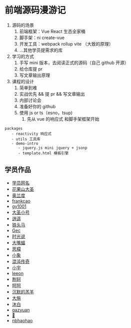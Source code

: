 # 前端源码漫游记

<!-- 开源的意识了 -->

1. 源码的场景
   1. 前端框架：Vue React 生态全家桶
   2. 脚手架：ni create-vue
   3. 开发工具：webpack rollup vite （大致的原理）
   4. ...其他学员提需求的库
2. 学习的方式
   1. 手写 mini 版本，去阅读正式的源码（自己 github 开源）
   2. 给仓库提 pr
   3. 写文章输出原理
3. 课程的设计
   1. 简单到难
   2. 实战优先 && 提 pr && 写文章输出
   3. 内部讨论会
   4. 准备好你的 github
   5. 使用 js or ts（esno，tsup)
      1. 先从 vue 的响应式 和脚手架框架开始

```
packages
   - reactivity 响应式
   - utils 工具库
   - demo-intro
      - jquery.js mini jquery + jsonp
      - template.html 模板引擎
```

## 学员作品

- [学员网名](作品链接)
- [花果山大圣](https://github.com/course-dasheng/source-tour)
- [奥兰度](https://github.com/zer0fire/sourcecode-homework)
- [frankcao](https://github.com/Frankcaozas/mini-frameworks)
- [gy1001](https://github.com/gy1001/learn-source-code.git)
- [大圣小号](https://github.com/woniuppp/source-tour-from-dasheng)
- [逍遥](https://github.com/FEliuyg/learning-source-code)
- [铁头马](https://github.com/aaamrh/FE-Wonderland)
- [Gec](https://github.com/JusticeGe/source-tour-from-me)
- [时光说](https://github.com/heimanba-ct/source-tour-ct)
- [大嘴蝠](https://github.com/ly102412/learn-source-tour)
- [思檬](https://github.com/cheng0915/source-tour-form-dasheng)
- [小象](https://github.com/Q-kil/source-tour-work)
- [混沌传奇](https://github.com/legend-li/source-learning)
- [小宇](https://github.com/hky301/learn-source-tour)
- [leeon](https://github.com/421587303/source-tour-work)
- [荆轲](https://github.com/kevynyu/learn-source-tour)
- [呵呵](https://github.com/SNJiang1992/source-tour)
- [沉默的羔羊](https://github.com/Younger-man/source)
- [大施](https://github.com/shixy96/web-source-tour)
- [沐白](https://github.com/zyl921/my-source-tour)
- [qazyuan](https://github.com/qazyuan/source-tour)
- [🌈](https://github.com/Christina-nana/mini-source-code-zhl)
- [nbhaohao](https://github.com/nbhaohao/fe-source-tour)

